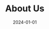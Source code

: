 ---
title: About Us
date: 2024-01-01
type: landing

design:
  # Default section spacing
  spacing: "6rem"

sections:
  - block: hero
    content:
      title: About Setu Geo Spatial
      text: Innovating the Future of Geospatial Technology Solutions
    design:
      css_class: "dark"
      background:
        color: "navy"
        image:
          filename: bg-triangles.svg
          filters:
            brightness: 0.5
          size: cover
          position: center
  - block: features
    content:
      title: Our Story
      text: |
        Setu Geo Spatial Software Technologies is at the forefront of geospatial innovation, 
        providing cutting-edge solutions that bridge the gap between geographic data and 
        actionable insights. Founded with a vision to democratize geospatial technology, 
        we're committed to making spatial analysis accessible and impactful for organizations worldwide.
        
        Our team of experts combines decades of experience in GIS, remote sensing, and spatial 
        analytics to deliver solutions that transform how businesses understand their world.
      items:
        - name: "Our Mission"
          icon: user-bolt
          description: |
            To empower organizations with advanced geospatial technologies that enable 
            smarter decision-making, enhanced operational efficiency, and sustainable growth.
        - name: "Our Vision"
          icon: sparkles
          description: |
            To be the leading provider of innovative geospatial solutions that 
            address global challenges and create positive impact across industries.
        - name: "Our Values"
          icon: heart
          description: |
            - Innovation: Continuously pushing the boundaries of geospatial technology
            - Excellence: Delivering exceptional value and quality in all our solutions
            - Integrity: Building trust through transparent and ethical practices
            - Sustainability: Contributing to a more sustainable future through responsible technology
    design:
      css_class: "bg-gray-100 dark:bg-gray-900"
  - block: features
    id: team
    content:
      title: Meet Our Team
      text: "Our experts bring diverse skills to deliver exceptional geospatial solutions"
      items:
        - name: "Dr. Anil Sharma"
          icon: user-circle
          description: |
            **Role:** Chief Technology Officer
            PhD in Geospatial Engineering with 15+ years in remote sensing and spatial analytics.
        - name: "Priya Patel"
          icon: user-circle
          description: |
            **Role:** Head of Solutions
            Geographic Information Systems expert with expertise in spatial modeling and data visualization.
        - name: "Michael Chen"
          icon: user-circle
          description: |
            **Role:** Lead Developer
            Full-stack developer specializing in geospatial web applications and cloud infrastructure.
    design:
      css_class: ""
  - block: cta-card
    content:
      title: Learn More About Our Capabilities
      text: "Discover how our geospatial expertise can drive your organization forward."
      button:
        text: "View Our Services"
        url: "/services/"
    design:
      card:
        css_class: "bg-primary-300"
---